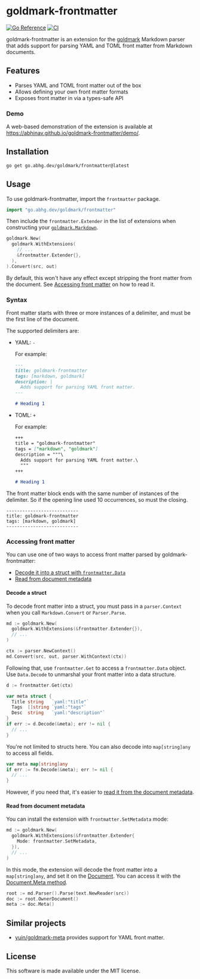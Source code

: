 # goldmark-frontmatter

[![Go Reference](https://pkg.go.dev/badge/go.abhg.dev/goldmark/frontmatter.svg)](https://pkg.go.dev/go.abhg.dev/goldmark/frontmatter)
[![CI](https://github.com/abhinav/goldmark-frontmatter/actions/workflows/ci.yml/badge.svg)](https://github.com/abhinav/goldmark-frontmatter/actions/workflows/ci.yml)

goldmark-frontmatter is an extension for the [goldmark] Markdown parser
that adds support for parsing YAML and TOML front matter from Markdown documents.

  [goldmark]: http://github.com/yuin/goldmark

## Features

- Parses YAML and TOML front matter out of the box
- Allows defining your own front matter formats
- Exposes front matter in via a types-safe API

### Demo

A web-based demonstration of the extension is available at
<https://abhinav.github.io/goldmark-frontmatter/demo/>.

## Installation

```bash
go get go.abhg.dev/goldmark/frontmatter@latest
```

## Usage

To use goldmark-frontmatter, import the `frontmatter` package.

```go
import "go.abhg.dev/goldmark/frontmatter"
```

Then include the `frontmatter.Extender` in the list of extensions
when constructing your [`goldmark.Markdown`].

  [`goldmark.Markdown`]: https://pkg.go.dev/github.com/yuin/goldmark#Markdown

```go
goldmark.New(
  goldmark.WithExtensions(
    // ...
    &frontmatter.Extender{},
  ),
).Convert(src, out)
```

By default, this won't have any effect except stripping the front matter
from the document.
See [Accessing front matter](#accessing-front-matter) on how to read it.

### Syntax

Front matter starts with three or more instances of a delimiter,
and must be the first line of the document.

The supported delimiters are:

- YAML: `-`

    For example:

    ```markdown
    ---
    title: goldmark-frontmatter
    tags: [markdown, goldmark]
    description: |
      Adds support for parsing YAML front matter.
    ---

    # Heading 1
    ```

- TOML: `+`

    For example:

    ```markdown
    +++
    title = "goldmark-frontmatter"
    tags = ["markdown", "goldmark"]
    description = """\
      Adds support for parsing YAML front matter.\
      """
    +++

    # Heading 1
    ```

The front matter block ends with the same number of instances of the delimiter.
So if the opening line used 10 occurrences, so must the closing.

    ---------------------------
    title: goldmark-frontmatter
    tags: [markdown, goldmark]
    ---------------------------

### Accessing front matter

You can use one of two ways to access front matter
parsed by goldmark-frontmatter:

* [Decode it into a struct with `frontmatter.Data`](#decode-a-struct)
* [Read from document metadata](#read-from-document-metadata)

#### Decode a struct

To decode front matter into a struct,
you must pass in a `parser.Context`
when you call `Markdown.Convert` or `Parser.Parse`.

```go
md := goldmark.New(
  goldmark.WithExtensions(&frontmatter.Extender{}),
  // ...
)

ctx := parser.NewContext()
md.Convert(src, out, parser.WithContext(ctx))
```

Following that, use `frontmatter.Get` to access a `frontmatter.Data` object.
Use `Data.Decode` to unmarshal your front matter into a data structure.

```go
d := frontmatter.Get(ctx)

var meta struct {
  Title string   `yaml:"title"`
  Tags  []string `yaml:"tags"`
  Desc  string   `yaml:"description"`
}
if err := d.Decode(&meta); err != nil {
  // ...
}
```

You're not limited to structs here.
You can also decode into `map[string]any` to access all fields.


```go
var meta map[string]any
if err := fm.Decode(&meta); err != nil {
  // ...
}
```

However, if you need that, it's easier to
[read it from the document metadata](#read-from-document-metadata).


#### Read from document metadata

You can install the extension with `frontmatter.SetMetadata` mode:

```go
md := goldmark.New(
  goldmark.WithExtensions(&frontmatter.Extender{
    Mode: frontmatter.SetMetadata,
  }),
  // ...
)
```

In this mode, the extension will decode the front matter
into a `map[string]any`,
and set it on the [Document](https://pkg.go.dev/github.com/yuin/goldmark/ast#Document).
You can access it with the [Document.Meta method](https://pkg.go.dev/github.com/yuin/goldmark/ast#Document.Meta).

```go
root := md.Parser().Parse(text.NewReader(src))
doc := root.OwnerDocument()
meta := doc.Meta()
```

## Similar projects

- [yuin/goldmark-meta](https://github.com/yuin/goldmark-meta)
  provides support for YAML front matter.

## License

This software is made available under the MIT license.
